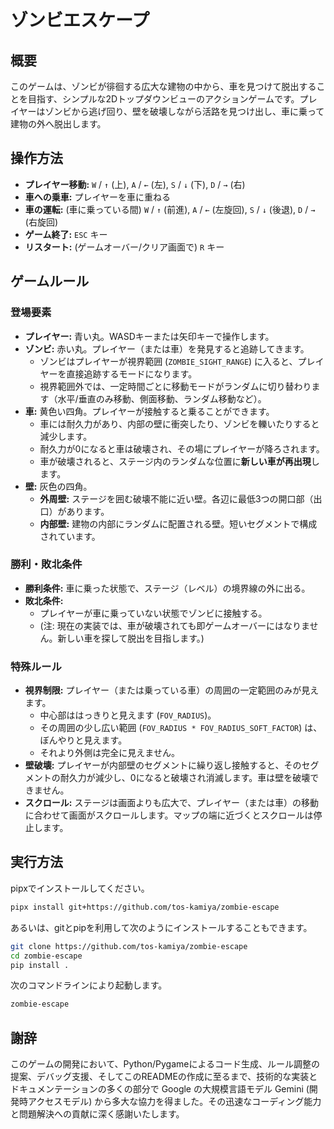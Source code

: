 # ゾンビエスケープ

## 概要

このゲームは、ゾンビが徘徊する広大な建物の中から、車を見つけて脱出することを目指す、シンプルな2Dトップダウンビューのアクションゲームです。プレイヤーはゾンビから逃げ回り、壁を破壊しながら活路を見つけ出し、車に乗って建物の外へ脱出します。

## 操作方法

-   **プレイヤー移動:** `W` / `↑` (上), `A` / `←` (左), `S` / `↓` (下), `D` / `→` (右)
-   **車への乗車:** プレイヤーを車に重ねる
-   **車の運転:** (車に乗っている間) `W` / `↑` (前進), `A` / `←` (左旋回), `S` / `↓` (後退), `D` / `→` (右旋回)
-   **ゲーム終了:** `ESC` キー
-   **リスタート:** (ゲームオーバー/クリア画面で) `R` キー

## ゲームルール

### 登場要素

-   **プレイヤー:** 青い丸。WASDキーまたは矢印キーで操作します。
-   **ゾンビ:** 赤い丸。プレイヤー（または車）を発見すると追跡してきます。
    -   ゾンビはプレイヤーが視界範囲 (`ZOMBIE_SIGHT_RANGE`) に入ると、プレイヤーを直接追跡するモードになります。
    -   視界範囲外では、一定時間ごとに移動モードがランダムに切り替わります（水平/垂直のみ移動、側面移動、ランダム移動など）。
-   **車:** 黄色い四角。プレイヤーが接触すると乗ることができます。
    -   車には耐久力があり、内部の壁に衝突したり、ゾンビを轢いたりすると減少します。
    -   耐久力が0になると車は破壊され、その場にプレイヤーが降ろされます。
    -   車が破壊されると、ステージ内のランダムな位置に**新しい車が再出現**します。
-   **壁:** 灰色の四角。
    -   **外周壁:** ステージを囲む破壊不能に近い壁。各辺に最低3つの開口部（出口）があります。
    -   **内部壁:** 建物の内部にランダムに配置される壁。短いセグメントで構成されています。

### 勝利・敗北条件

-   **勝利条件:** 車に乗った状態で、ステージ（レベル）の境界線の外に出る。
-   **敗北条件:**
    -   プレイヤーが車に乗っていない状態でゾンビに接触する。
    -   (注: 現在の実装では、車が破壊されても即ゲームオーバーにはなりません。新しい車を探して脱出を目指します。)

### 特殊ルール

-   **視界制限:** プレイヤー（または乗っている車）の周囲の一定範囲のみが見えます。
    -   中心部ははっきりと見えます (`FOV_RADIUS`)。
    -   その周囲の少し広い範囲 (`FOV_RADIUS * FOV_RADIUS_SOFT_FACTOR`) は、ぼんやりと見えます。
    -   それより外側は完全に見えません。
-   **壁破壊:** プレイヤーが内部壁のセグメントに繰り返し接触すると、そのセグメントの耐久力が減少し、0になると破壊され消滅します。車は壁を破壊できません。
-   **スクロール:** ステージは画面よりも広大で、プレイヤー（または車）の移動に合わせて画面がスクロールします。マップの端に近づくとスクロールは停止します。

## 実行方法

pipxでインストールしてください。

```sh
pipx install git+https://github.com/tos-kamiya/zombie-escape
```

あるいは、gitとpipを利用して次のようにインストールすることもできます。

```sh
git clone https://github.com/tos-kamiya/zombie-escape
cd zombie-escape
pip install .
```

次のコマンドラインにより起動します。

```sh
zombie-escape
```

## 謝辞

このゲームの開発において、Python/Pygameによるコード生成、ルール調整の提案、デバッグ支援、そしてこのREADMEの作成に至るまで、技術的な実装とドキュメンテーションの多くの部分で Google の大規模言語モデル Gemini (開発時アクセスモデル) から多大な協力を得ました。その迅速なコーディング能力と問題解決への貢献に深く感謝いたします。
